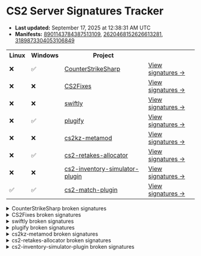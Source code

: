 # CS2 Server Signatures Tracker

* **Last updated:** September 17, 2025 at 12:38:31 AM UTC
* **Manifests:** [8901143784387513109](https://steamdb.info/depot/2347771/history/?changeid=M:8901143784387513109), [2620468152626613281](https://steamdb.info/depot/2347773/history/?changeid=M:2620468152626613281), [3189873304053106849](https://steamdb.info/depot/2347770/history/?changeid=M:3189873304053106849)

<table>
<tr><th>Linux</th><th>Windows</th><th>Project</th><th></th></tr><tr><td>❌</td><td>✅</td><td><a href="https://github.com/roflmuffin/CounterStrikeSharp">CounterStrikeSharp</a></td><td><a href="https://github.com/ianlucas/cs2-signatures/blob/main/.github/docs/CounterStrikeSharp.md">View signatures →</a></td></tr><tr><td>❌</td><td>❌</td><td><a href="https://github.com/Source2ZE/CS2Fixes">CS2Fixes</a></td><td><a href="https://github.com/ianlucas/cs2-signatures/blob/main/.github/docs/CS2Fixes.md">View signatures →</a></td></tr><tr><td>❌</td><td>❌</td><td><a href="https://github.com/swiftly-solution/swiftly">swiftly</a></td><td><a href="https://github.com/ianlucas/cs2-signatures/blob/main/.github/docs/swiftly.md">View signatures →</a></td></tr><tr><td>❌</td><td>✅</td><td><a href="https://github.com/untrustedmodders/plugify-source-2">plugify</a></td><td><a href="https://github.com/ianlucas/cs2-signatures/blob/main/.github/docs/plugify.md">View signatures →</a></td></tr><tr><td>❌</td><td>❌</td><td><a href="https://github.com/KZGlobalTeam/cs2kz-metamod">cs2kz-metamod</a></td><td><a href="https://github.com/ianlucas/cs2-signatures/blob/main/.github/docs/cs2kz-metamod.md">View signatures →</a></td></tr><tr><td>❌</td><td>✅</td><td><a href="https://github.com/yonilerner/cs2-retakes-allocator">cs2-retakes-allocator</a></td><td><a href="https://github.com/ianlucas/cs2-signatures/blob/main/.github/docs/cs2-retakes-allocator.md">View signatures →</a></td></tr><tr><td>❌</td><td>❌</td><td><a href="https://github.com/ianlucas/cs2-inventory-simulator-plugin">cs2-inventory-simulator-plugin</a></td><td><a href="https://github.com/ianlucas/cs2-signatures/blob/main/.github/docs/cs2-inventory-simulator-plugin.md">View signatures →</a></td></tr><tr><td>✅</td><td>✅</td><td><a href="https://github.com/ianlucas/cs2-match-plugin">cs2-match-plugin</a></td><td><a href="https://github.com/ianlucas/cs2-signatures/blob/main/.github/docs/cs2-match-plugin.md">View signatures →</a></td></tr></table>

<details>
  <summary>CounterStrikeSharp broken signatures</summary>

* `❌Linux ✅Windows` CCSPlayerPawnBase_PostThink
* `❌Linux ✅Windows` GetCSWeaponDataFromKey
* `❌Linux ✅Windows` CBaseEntity_DispatchSpawn
* `❌Linux ✅Windows` CBaseTrigger_StartTouch
* `❌Linux ✅Windows` CheckTransmit

</details>

<details>
  <summary>CS2Fixes broken signatures</summary>

* `✅Linux ❌Windows` ServerMovementUnlock
* `❌Linux ✅Windows` CheckJumpButtonWater
* `❌Linux ✅Windows` CNavMesh_GetNearestNavArea
* `❌Linux ✅Windows` DispatchSpawn
* `❌Linux ✅Windows` FindUseEntity
* `❌Linux ✅Windows` TraceShape

</details>

<details>
  <summary>swiftly broken signatures</summary>

* `✅Linux ❌Windows` ServerMovementUnlock
* `❌Linux ✅Windows` CBaseEntity_DispatchSpawn
* `❌Linux ✅Windows` CCSPlayerPawnBase_PostThink

</details>

<details>
  <summary>plugify broken signatures</summary>

* `❌Linux ✅Windows` CCSPlayerController_SwitchTeam
* `❌Linux ✅Windows` DispatchSpawn
* `❌Linux ✅Windows` CBaseEntity_EmitSoundParams
* `❌Linux ✅Windows` GetCSWeaponDataFromKey

</details>

<details>
  <summary>cs2kz-metamod broken signatures</summary>

* `❌Linux ✅Windows` SnapViewAngles
* `❌Linux ❌Windows` TracePlayerBBox
* `❌Linux ✅Windows` TraceShape
* `❌Linux ❌Windows` DebugDrawMesh
* `❌Linux ✅Windows` ProcessMovement
* `✅Linux ❌Windows` PlayerMove
* `❌Linux ❌Windows` CheckWater
* `❌Linux ✅Windows` WaterMove
* `❌Linux ✅Windows` CheckVelocity
* `✅Linux ❌Windows` Duck
* `❌Linux ❌Windows` CanUnduck
* `✅Linux ❌Windows` LadderMove
* `❌Linux ✅Windows` OnJump
* `✅Linux ❌Windows` AirMove
* `✅Linux ❌Windows` Friction
* `❌Linux ❌Windows` WalkMove
* `❌Linux ✅Windows` PostThink
* `✅Linux ❌Windows` EmitSound
* `❌Linux ✅Windows` DispatchSpawn

</details>

<details>
  <summary>cs2-retakes-allocator broken signatures</summary>

* `❌Linux ✅Windows` GetCSWeaponDataFromKey

</details>

<details>
  <summary>cs2-inventory-simulator-plugin broken signatures</summary>

* `❌Linux ❌Windows` ChangeSubclass
* `✅Linux ❌Windows` CCSPlayerPawn_IsAbleToApplySpray

</details>